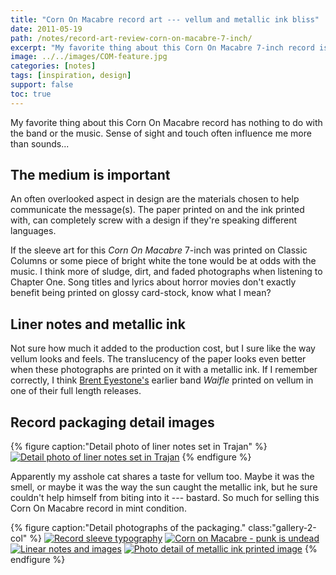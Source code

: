 ```yaml
---
title: "Corn On Macabre record art --- vellum and metallic ink bliss"
date: 2011-05-19
path: /notes/record-art-review-corn-on-macabre-7-inch/
excerpt: "My favorite thing about this Corn On Macabre 7-inch record is the use of vellum and metallic inks in the sleeve."
image: ../../images/COM-feature.jpg
categories: [notes]
tags: [inspiration, design]
support: false
toc: true
---
```


My favorite thing about this Corn On Macabre record has nothing to do with the band or the music. Sense of sight and touch often influence me more than sounds...

## The medium is important

An often overlooked aspect in design are the materials chosen to help communicate the message(s). The paper printed on and the ink printed with, can completely screw with a design if they're speaking different languages.

If the sleeve art for this *Corn On Macabre* 7-inch was printed on Classic Columns or some piece of bright white the tone would be at odds with the music. I think more of sludge, dirt, and faded photographs when listening to Chapter One. Song titles and lyrics about horror movies don't exactly benefit being printed on glossy card-stock, know what I mean?

## Liner notes and metallic ink

Not sure how much it added to the production cost, but I sure like the way vellum looks and feels. The translucency of the paper looks even better when these photographs are printed on it with a metallic ink. If I remember correctly, I think [Brent Eyestone's](http://www.discogs.com/artist/Brent+Eyestone) earlier band *Waifle* printed on vellum in one of their full length releases.

## Record packaging detail images

{% figure caption:"Detail photo of liner notes set in Trajan" %}
[![Detail photo of liner notes set in Trajan](../../images/COM-metallic-ink-trajan-620x197.jpg)](../../images/COM-metallic-ink-trajan.jpg "Everyone's favorite movie poster typeface, Trajan.")
{% endfigure %}

Apparently my asshole cat shares a taste for vellum too. Maybe it was the smell, or maybe it was the way the sun caught the metallic ink, but he sure couldn't help himself from biting into it --- bastard. So much for selling this Corn On Macabre record in mint condition.

{% figure caption:"Detail photographs of the packaging." class:"gallery-2-col" %}
[![Record sleeve typography](../../images/COM-record-sleeve-typography-300.jpg)](../../images/COM-record-sleeve-typography.jpg)
[![Corn on Macabre - punk is undead](../../images/COM-punk-is-undead-300.jpg)](../../images/COM-punk-is-undead.jpg)
[![Linear notes and images](../../images/COM-record-sleeve-300.jpg)](../../images/COM-record-sleeve.jpg)
[![Photo detail of metallic ink printed image](../../images/COM-metallic-ink-image-300.jpg)](../../images/COM-metallic-ink-image.jpg)
{% endfigure %}
